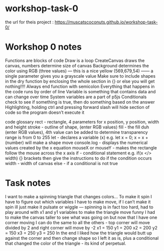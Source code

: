 # workshop-task-0
the url for theis project : https://muscatscoconuts.github.io/workshop-task-0/
# Workshop 0 notes

Functions are blocks of code
Draw is a loop
CreateCanvas draws the canvas, numbers determine size of canvas
Background determines the color using RGB (three values) — this is a nice yellow (569,679,54)
—— a single parameter gives you a grayscale value
Make sure to include shapes in the dry function by enclosing the whole section in {} or else you will get nothing!!!!
Always end function with semicolon
Everything that happens in the code runs by order of line
Variable is something that contains data and can change over time
System variables are a part of p5js
Conditionals check to see if something is true, then do something based on the answer
Highlighting, holding ctrl and pressing forward slash will hide section of code so the program doesn’t execute it

code glossary
rect - rectangle, 4 parameters for x position, y position, width and height
stroke - outline of shape, (enter RGB values)
fill - the fill duh (enter RGB values), 4th value can be added to determine transparency range is from 0 to 255
let - declares a variable (x) e.g. let x = 0; x = x + (number) will make a shape move
console.log - displays the numerical values created by the x equation
mouseX or mouseY - makes the rectangle follow the mouse across the x axis
if - conditional statement e.g. if(x </> width)
 {} brackets then give the instructions to do if the condition occurs
width - width of canvas
else - if a conditional is not true


# Task notes
I want to make a spinning triangle that changes colors…
To make it spin I have to figure out which variables I have to make move, if I can’t make it spin ill just make it pulsate or wiggle
— spinning is in fact too hard, had to play around with x1 and y1 variables to make the triangle move funny
I had to make the canvas taller to see what was going on but now that I have one corner moving I can do the same to all the others - top corner will move divided by 2 and right corner will move by -2
x1 = 150
y1 = 200
x2 = 200
y2 = 150
x3 = 250
y3 = 250
 In the end I liked how the triangle would butt up against the corner and then change shape so I left it as is, plus a conditional that changed the color of the triangle - its kind of perpetual.
